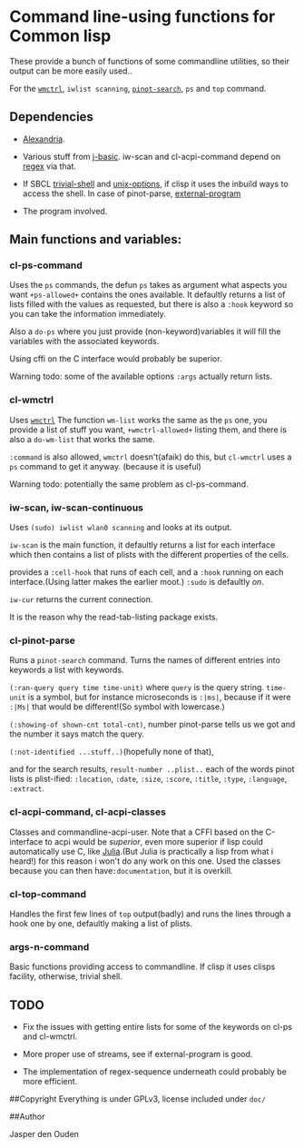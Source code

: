 
# Command line-using functions for Common lisp

These provide a bunch of functions of some commandline utilities, so their 
output can be more easily used..

For the [`wmctrl`](http://tomas.styblo.name/wmctrl/), `iwlist scanning`, 
[`pinot-search`](http://pinot.berlios.de/documentation.html), `ps` and `top` 
command.

## Dependencies

* [Alexandria](http://common-lisp.net/project/alexandria/).

* Various stuff from [j-basic](https://github.com/o-jasper/j-basic).
  iw-scan and cl-acpi-command depend on [regex](http://www.cliki.net/REGEX) 
  via that.

* If SBCL [trivial-shell](http://common-lisp.net/project/trivial-shell/)
 and [unix-options](https://github.com/astine/unix-options), if clisp it uses 
the inbuild ways to access the shell. In case of pinot-parse, 
 [external-program](http://common-lisp.net/project/external-program/)

* The program involved.

## Main functions and variables:

### cl-ps-command
Uses the `ps` commands, the defun `ps` takes as argument what aspects you want
`+ps-allowed+` contains the ones available. It defaultly returns a list of
 lists filled with the values as requested, but there is also a `:hook` 
keyword so you can take the information immediately.

Also a `do-ps` where you just provide (non-keyword)variables it will fill the
variables with the associated keywords.

Using cffi on the C interface would probably be superior.

Warning todo: some of the available options `:args` actually return lists.

### cl-wmctrl
Uses [`wmctrl`](http://tomas.styblo.name/wmctrl/) The function `wm-list` works
 the same as the `ps` one, you provide a list of stuff you want, 
`+wmctrl-allowed+` listing them, and there is also a `do-wm-list` that works 
the same.

`:command` is also allowed, `wmctrl` doesn't(afaik) do this, but `cl-wmctrl`
uses a `ps` command to get it anyway. (because it is useful)

Warning todo: potentially the same problem as cl-ps-command.

### iw-scan, iw-scan-continuous
Uses `(sudo) iwlist wlan0 scanning` and looks at its output.

`iw-scan` is the main function, it defaultly returns a list for each interface
which then contains a list of plists with the different properties of the 
cells.

provides a `:cell-hook` that runs of each cell, and a `:hook` running on each
 interface.(Using latter makes the earlier moot.) `:sudo` is defaultly *on*.

`iw-cur` returns the current connection.

It is the reason why the read-tab-listing package exists.

### cl-pinot-parse
Runs a `pinot-search` command. Turns the names of different entries into 
keywords a list with keywords.

`(:ran-query query time time-unit)` where `query` is the query string. 
 `time-unit` is a symbol, but for instance microseconds is `:|ms|`, because if
it were `:|Ms|` that would be different!(So symbol with lowercase.)

`(:showing-of shown-cnt total-cnt)`, number pinot-parse tells us we got and 
the number it says match the query.

`(:not-identified ...stuff..)`(hopefully none of that), 

and for the search results, `result-number ..plist..`
each of the words pinot lists is plist-ified: `:location`, `:date`, `:size`, 
`:score`, `:title`, `:type`, `:language`, `:extract`.

### cl-acpi-command, cl-acpi-classes
Classes and commandline-acpi-user. Note that a CFFI based on the C-interface
to acpi would be *superior*, even more superior if lisp could automatically 
use C, like [Julia](http://julialang.org/).(But Julia is practically a lisp 
from what i heard!) for this reason i won't do any
 work on this one. Used the classes because you can then have`:documentation`,
 but it is overkill.

### cl-top-command
Handles the first few lines of `top` output(badly) and runs the lines through
 a hook one by one, defaultly making a list of plists.

### args-n-command
Basic functions providing access to commandline. If clisp it uses clisps 
facility, otherwise, trivial shell.

## TODO

* Fix the issues with getting entire lists for some of the keywords on 
  cl-ps and cl-wmctrl.

* More proper use of streams, see if external-program is good.

* The implementation of regex-sequence underneath could probably be more 
  efficient.

##Copyright
Everything is under GPLv3, license included under `doc/`

##Author

Jasper den Ouden
